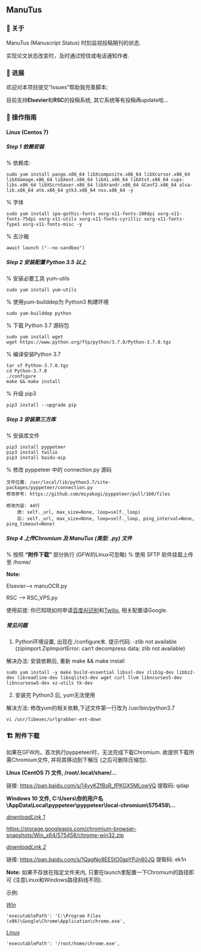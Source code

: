## ManuTus

### :pencil: 关于
ManuTus (Manuscript Status) 时刻监视投稿期刊的状态.

实现论文状态改变时，及时通过短信或电话通知作者.

### :rocket: 进展
欢迎对本项目提交“Issues”帮助我完善脚本;

目前支持**Elsevier**和**RSC**的投稿系统, 其它系统等有投稿再update哈...




### :pushpin: 操作指南
#### Linux (Centos 7)

##### Step 1 依赖安装

% 依赖库:
```
sudo yum install pango.x86_64 libXcomposite.x86_64 libXcursor.x86_64 libXdamage.x86_64 libXext.x86_64 libXi.x86_64 libXtst.x86_64 cups-libs.x86_64 libXScrnSaver.x86_64 libXrandr.x86_64 GConf2.x86_64 alsa-lib.x86_64 atk.x86_64 gtk3.x86_64 nss.x86_64 -y
```
% 字体
```
sudo yum install ipa-gothic-fonts xorg-x11-fonts-100dpi xorg-x11-fonts-75dpi xorg-x11-utils xorg-x11-fonts-cyrillic xorg-x11-fonts-Type1 xorg-x11-fonts-misc -y
```
% 去沙箱
```
await launch ("--no-sandbox")
```

##### Step 2 安装配置 Python 3.5 以上

% 安装必要工具 yum-utils
```
sudo yum install yum-utils
```
% 使用yum-builddep为 Python3 构建环境
```
sudo yum-builddep python
```
% 下载 Python 3.7 源码包
```
sudo yum install wget
wget https://www.python.org/ftp/python/3.7.0/Python-3.7.0.tgz
```
% 编译安装Python 3.7
```
tar xf Python-3.7.0.tgz
cd Python-3.7.0
./configure
make && make install
```
% 升级 pip3
```
pip3 install --upgrade pip
```
##### Step 3 安装第三方库
% 安装库文件
```
pip3 install pyppeteer
pip3 install twilio
pip3 install baidu-aip
```
% 修改 pyppeteer 中的 connection.py 源码
```
文件位置: /usr/local/lib/python3.7/site-packages/pyppeteer/connection.py
修改参考: https://github.com/miyakogi/pyppeteer/pull/160/files

修改内容: 44行
	原: self._url, max_size=None, loop=self._loop)
	后: self._url, max_size=None, loop=self._loop, ping_interval=None, ping_timeout=None)
```
##### Step 4 上传Chromium 及 ManuTus (类型: .py) 文件
% 按照 **“附件下载”** 部分执行 (GFW的Linux可忽略)
% 使用 SFTP 软件挂载上传至 /home/

**Note:** 

Elsevier--> manuOCR.py

RSC --> RSC_VPS.py

使用前提: 你已知晓如何申请[百度AI识别](https://login.bce.baidu.com/)和[Twilio](https://www.twilio.com/), 相关配置请Google.



##### 常见问题
1. Python环境设置, 出现在./configure末. 提示代码: -zlib not available (zipimport.ZipImportError: can‘t decompress data; zlib not available)

解决办法: 安装依赖后, 重新 make && make install
```
sudo yum install -y make build-essential libssl-dev zlib1g-dev libbz2-dev libreadline-dev libsqlite3-dev wget curl llvm libncurses5-dev libncursesw5-dev xz-utils tk-dev
```
2. 安装完 Python3 后, yum无法使用

解决方法: 修改yum的相关依赖,下述文件第一行改为 /usr/bin/python3.7
```
vi /usr/libexec/urlgrabber-ext-down
```


### :building_construction: 附件下载
如果在GFW内，首次执行pyppeteer时，无法完成下载Chromium. 故提供下载所需Chromium文件, 并将其移动到下解压 (之后可删除压缩包).

**LInux (CentOS 7) 文件, /root/.local/share/...**

链接: https://pan.baidu.com/s/14yyKZfBsR_fPKGX5MLowVQ 提取码: qdap

**Windows 10 文件, C:\Users\你的用户名\AppData\Local\pyppeteer\pyppeteer\\local-chromium\575458\\...**

*<u>downloadLink 1</u>*

https://storage.googleapis.com/chromium-browser-snapshots/Win_x64/575458/chrome-win32.zip

*<u>downloadLink 2</u>*

链接: https://pan.baidu.com/s/1QagNo8EE5IO0apYPJn80JQ 提取码: ek1n



**Note:** 如果不存放在指定文件夹内, 只要在launch里配置一下Chromium的路径即可 (注意Linux和Windows路径斜线不同). 

示例: 

*<u>Win</u>*

```
'executablePath': 'C:\Program Files (x86)\Google\Chrome\Application\chrome.exe', 
```

*<u>Linux</u>* 

```
'executablePath': '/root/home/chrome.exe',
```
